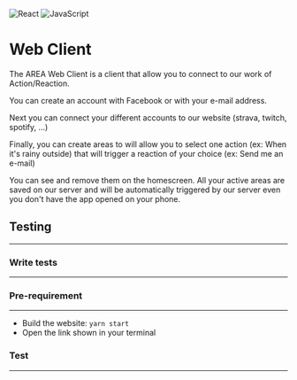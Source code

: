 ![React](https://img.shields.io/badge/react-%2320232a.svg?style=for-the-badge&logo=react&logoColor=%2361DAFB)
![JavaScript](https://img.shields.io/badge/javascript-%23323330.svg?style=for-the-badge&logo=javascript&logoColor=%23F7DF1E)

# Web Client

The AREA Web Client is a client that allow you to connect to our work of Action/Reaction.

You can create an account with Facebook or with your e-mail address.

Next you can connect your different accounts to our website (strava, twitch, spotify, ...)

Finally, you can create areas to will allow you to select one action (ex: When it's rainy outside) that will trigger a reaction of your choice (ex: Send me an e-mail)

You can see and remove them on the homescreen. All your active areas are saved on our server and will be automatically triggered by our server even you don't have the app opened on your phone.

## Testing

---

<!-- We use Detox framework to test react-native mobile application. -->

### Write tests

---

<!-- You can write more test in file : `Web/`. Write your tests at the end of the file. You can find more documentation about test [here](https://wix.github.io/Detox/docs/introduction/getting-started/). -->

### Pre-requirement

---

- Build the website: `yarn start`
- Open the link shown in your terminal

### Test

---

<!-- - Run npm: `npm start`
- Run tests: `npx detox test --configuration android.emu.debug` -->
